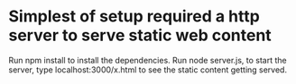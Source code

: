 ﻿# Simplest of setup required a http server to serve static web content

Run npm install to install the dependencies. Run node server.js, to start the server, type localhost:3000/x.html to see the static content getting served.
